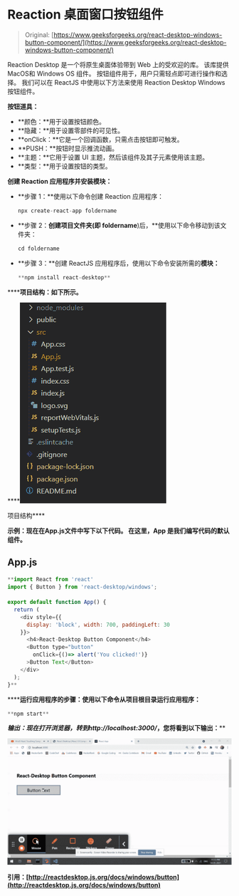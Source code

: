 # Reaction 桌面窗口按钮组件

> Original: [https://www.geeksforgeeks.org/react-desktop-windows-button-component/](https://www.geeksforgeeks.org/react-desktop-windows-button-component/)

Reaction Desktop 是一个将原生桌面体验带到 Web 上的受欢迎的库。 该库提供MacOS和 Windows OS 组件。 按钮组件用于，用户只需轻点即可进行操作和选择。 我们可以在 ReactJS 中使用以下方法来使用 Reaction Desktop Windows 按钮组件。

**按钮道具：**

*   **颜色：**用于设置按钮颜色。
*   **隐藏：**用于设置零部件的可见性。
*   **onClick：**它是一个回调函数，只需点击按钮即可触发。
*   **PUSH：**按钮时显示推流动画。
*   **主题：**它用于设置 UI 主题，然后该组件及其子元素使用该主题。
*   **类型：**用于设置按钮的类型。

**创建 Reaction 应用程序并安装模块：**

*   **步骤 1：**使用以下命令创建 Reaction 应用程序：

    ```jsx
    npx create-react-app foldername
    ```

*   **步骤 2：**创建项目文件夹(即 foldername**)后，**使用以下命令移动到该文件夹：

    ```jsx
    cd foldername
    ```

*   **步骤 3：**创建 ReactJS 应用程序后，使用以下命令安装所需的****模块：****

    ```jsx
    **npm install react-desktop**
    ```

******项目结构：**如下所示。****

****![](img/f04ae0d8b722a9fff0bd9bd138b29c23.png)

项目结构**** 

******示例：**现在在**App.js**文件中写下以下代码。 在这里，App 是我们编写代码的默认组件。****

## ****App.js****

```jsx
**import React from 'react'
import { Button } from 'react-desktop/windows';

export default function App() {
  return (
    <div style={{
      display: 'block', width: 700, paddingLeft: 30
    }}>
      <h4>React-Desktop Button Component</h4>
      <Button type="button" 
        onClick={()=> alert('You clicked!')}
      >Button Text</Button>
    </div>
  );
}**
```

******运行应用程序的步骤：**使用以下命令从项目根目录运行应用程序：****

```jsx
**npm start**
```

******输出：**现在打开浏览器，转到***http://localhost:3000/***，您将看到以下输出：****

****![](img/3508d083964875c39ab2097237af1df1.png)****

******引用：**[http://reactdesktop.js.org/docs/windows/button](http://reactdesktop.js.org/docs/windows/button)****